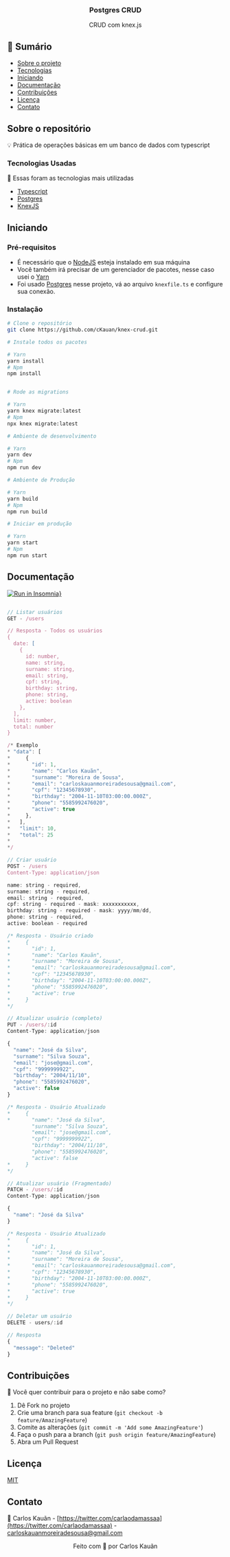 <!-- PROJECT LOGO -->
<br />
<p align="center">
  <h3 align="center">Postgres CRUD</h3>
  <p align="center">CRUD com knex.js</p>
<p align="center">
  
<!-- TABLE OF CONTENTS -->
## :paperclip: Sumário

* [Sobre o projeto](#sobre-o-projeto)
* [Tecnologias](#tecnologias-usadas)
* [Iniciando](#iniciando)
* [Documentação](#documentação)
* [Contribuições](#contribuições)
* [Licença](#licença)
* [Contato](#contato)

 
## Sobre o repositório

💡 Prática de operações básicas em um banco de dados com typescript

### Tecnologias Usadas
:pushpin: Essas foram as tecnologias mais utilizadas
* [Typescript](https://www.typescriptlang.org)
* [Postgres](https://www.postgresql.org)
* [KnexJS](http://knexjs.org/)


<!-- GETTING STARTED -->
## Iniciando

### Pré-requisitos

- É necessário que o <a href="https://nodejs.org/en/">NodeJS</a> esteja instalado em sua máquina
- Você também irá precisar de um gerenciador de pacotes, nesse caso usei o <a href="https://yarnpkg.com">Yarn</a>
- Foi usado <a href="https://www.postgresql.org">Postgres</a> nesse projeto, vá ao arquivo ```knexfile.ts``` e configure sua conexão.

### Instalação

```bash
# Clone o repositório
git clone https://github.com/cKauan/knex-crud.git

# Instale todos os pacotes

# Yarn
yarn install
# Npm
npm install


# Rode as migrations

# Yarn
yarn knex migrate:latest
# Npm
npx knex migrate:latest

# Ambiente de desenvolvimento

# Yarn
yarn dev
# Npm
npm run dev

# Ambiente de Produção

# Yarn
yarn build
# Npm
npm run build

# Iniciar em produção

# Yarn
yarn start
# Npm
npm run start
```


<!-- USAGE EXAMPLES -->
## Documentação

[![Run in Insomnia}](https://insomnia.rest/images/run.svg)](https://insomnia.rest/run/?label=KnexJS%20CRUD&uri=https%3A%2F%2Fraw.githubusercontent.com%2FcKauan%2Fknex-crud%2Fmain%2Finsomnia-workspace.json)

```js

// Listar usuários
GET - /users

// Resposta - Todos os usuários
{
  date: [
    {
      id: number,
      name: string,
      surname: string,
      email: string,
      cpf: string,
      birthday: string,
      phone: string,
      active: boolean
    },
  ],
  limit: number,
  total: number
}

/* Exemplo
* "data": [
*     {
*       "id": 1,
*       "name": "Carlos Kauãn",
*       "surname": "Moreira de Sousa",
*       "email": "carloskauanmoreiradesousa@gmail.com",
*       "cpf": "12345678930",
*       "birthday": "2004-11-10T03:00:00.000Z",
*       "phone": "5585992476020",
*       "active": true
*     },
*   ],
*   "limit": 10,
*   "total": 25
*
*/

// Criar usuário
POST - /users
Content-Type: application/json

name: string - required,
surname: string - required,
email: string - required,
cpf: string - required - mask: xxxxxxxxxxx,
birthday: string - required - mask: yyyy/mm/dd,
phone: string - required,
active: boolean - required

/* Resposta - Usuário criado
*     {
*       "id": 1,
*       "name": "Carlos Kauãn",
*       "surname": "Moreira de Sousa",
*       "email": "carloskauanmoreiradesousa@gmail.com",
*       "cpf": "12345678930",
*       "birthday": "2004-11-10T03:00:00.000Z",
*       "phone": "5585992476020",
*       "active": true
*     }
*/

// Atualizar usuário (completo)
PUT - /users/:id
Content-Type: application/json

{
  "name": "José da Silva",
  "surname": "Silva Souza",
  "email": "jose@gmail.com",
  "cpf": "9999999922",
  "birthday": "2004/11/10",
  "phone": "5585992476020",
  "active": false
}

/* Resposta - Usuário Atualizado
*     {
*       "name": "José da Silva",
        "surname": "Silva Souza",
        "email": "jose@gmail.com",
        "cpf": "9999999922",
        "birthday": "2004/11/10",
        "phone": "5585992476020",
        "active": false
*     }
*/

// Atualizar usuário (Fragmentado)
PATCH - /users/:id
Content-Type: application/json

{
  "name": "José da Silva"
}

/* Resposta - Usuário Atualizado
*     {
*       "id": 1,
*       "name": "José da Silva",
*       "surname": "Moreira de Sousa",
*       "email": "carloskauanmoreiradesousa@gmail.com",
*       "cpf": "12345678930",
*       "birthday": "2004-11-10T03:00:00.000Z",
*       "phone": "5585992476020",
*       "active": true
*     }
*/

// Deletar um usuário
DELETE - users/:id

// Resposta
{
  "message": "Deleted"
}

```
<!-- CONTRIBUTING -->
## Contribuições

:dart: Você quer contribuir para o projeto e não sabe como?

1. Dê Fork no projeto
2. Crie uma branch para sua feature (`git checkout -b feature/AmazingFeature`)
3. Comite as alterações (`git commit -m 'Add some AmazingFeature'`)
4. Faça o push para a branch (`git push origin feature/AmazingFeature`)
5. Abra um Pull Request

<!-- LICENSE -->
## Licença

<a href="https://choosealicense.com/licenses/mit/">MIT</a>

<!-- CONTACT -->
## Contato

:boy: Carlos Kauãn - [https://twitter.com/carlaodamassaa](https://twitter.com/carlaodamassaa) - carloskauanmoreiradesousa@gmail.com

<p align="center">Feito com 💚 por Carlos Kauãn</p>
